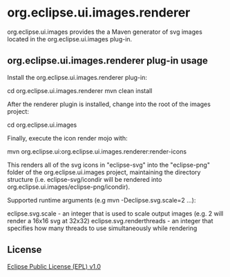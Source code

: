 org.eclipse.ui.images.renderer
==============================

org.eclipse.ui.images provides the a Maven generator of svg images located in the org.eclipse.ui.images plug-in. 

org.eclipse.ui.images.renderer plug-in usage
--------------------------------------------

Install the org.eclipse.ui.images.renderer plug-in:

cd org.eclipse.ui.images.renderer
mvn clean install

After the renderer plugin is installed, change into the root of the images project:

cd org.eclipse.ui.images

Finally, execute the icon render mojo with:

mvn org.eclipse.ui:org.eclipse.ui.images.renderer:render-icons

This renders all of the svg icons in "eclipse-svg" into the "eclipse-png" folder of the org.eclipse.ui.images project, maintaining the directory structure (i.e. eclipse-svg/icondir will be rendered into org.eclipse.ui.images/eclipse-png/icondir).

Supported runtime arguments (e.g mvn -Declipse.svg.scale=2 ...):

eclipse.svg.scale - an integer that is used to scale output images (e.g. 2 will render a 16x16 svg at 32x32)
eclipse.svg.renderthreads - an integer that specifies how many threads to use simultaneously while rendering

License
-------

[Eclipse Public License (EPL) v1.0][2]

[1]: http://wiki.eclipse.org/Platform_UI
[2]: http://wiki.eclipse.org/EPL